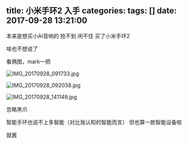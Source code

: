 title: 小米手环2 入手
categories: 
tags: []
date: 2017-09-28 13:21:00
---
本来是想买小AI音响的
抢不到
闲不住
买了小米手环2

啥也不想说了

看俩图，mark一把

![IMG_20170928_091733.jpg][1]

![IMG_20170928_092038.jpg][2]

![IMG_20170928_141149.jpg][3]

忽略黑爪

智能手环也说不上多智能（对比我认知的智能而言）
但也算一款智能设备啦

就酱



  [1]: http://life.ghostsf.com/usr/uploads/2017/09/3155400006.jpg
  [2]: http://life.ghostsf.com/usr/uploads/2017/09/2759610354.jpg
  [3]: http://life.ghostsf.com/usr/uploads/2017/09/3028336362.jpg